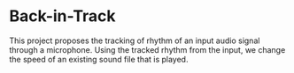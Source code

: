 # Back-in-Track
This project proposes the tracking of rhythm of an input audio signal through a microphone. Using the tracked rhythm from the input, we change the speed of an existing sound file that is played.
